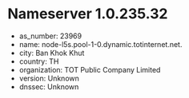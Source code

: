 # Nameserver 1.0.235.32

* as_number: 23969
* name: node-l5s.pool-1-0.dynamic.totinternet.net.
* city: Ban Khok Khut
* country: TH
* organization: TOT Public Company Limited
* version: Unknown
* dnssec: Unknown
